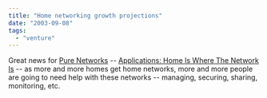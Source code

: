 ```yaml
---
title: "Home networking growth projections"
date: "2003-09-08"
tags: 
  - "venture"
---
```


Great news for [Pure Networks](http://www.purenetworks.com) -- [Applications: Home Is Where The Network Is](http://cyberatlas.internet.com/big_picture/applications/article/0,,1301_3073431,00.html "Applications: Home Is Where The Network Is") -- as more and more homes get home networks, more and more people are going to need help with these networks -- managing, securing, sharing, monitoring, etc.
